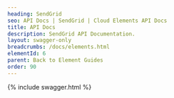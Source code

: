 ```yaml
---
heading: SendGrid
seo: API Docs | SendGrid | Cloud Elements API Docs
title: API Docs
description: SendGrid API Documentation.
layout: swagger-only
breadcrumbs: /docs/elements.html
elementId: 6
parent: Back to Element Guides
order: 90
---
```


{% include swagger.html %}
